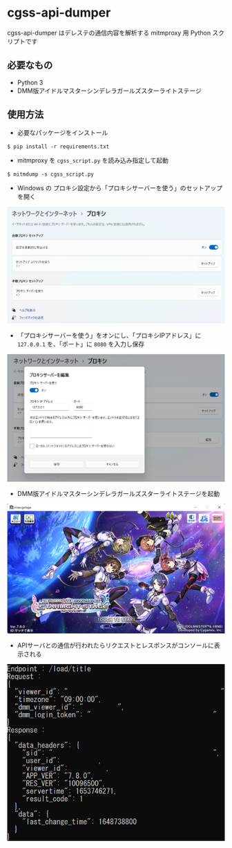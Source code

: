 # cgss-api-dumper
cgss-api-dumper はデレステの通信内容を解析する mitmproxy 用 Python スクリプトです

## 必要なもの
- Python 3
- DMM版アイドルマスターシンデレラガールズスターライトステージ

## 使用方法
- 必要なパッケージをインストール

```console
$ pip install -r requirements.txt
```

- mitmproxy を `cgss_script.py` を読み込み指定して起動

```console
$ mitmdump -s cgss_script.py
```

- Windows の プロキシ設定から「プロキシサーバーを使う」のセットアップを開く

![プロキシ設定 1](docs/proxy_settings_1.png)

- 「プロキシサーバーを使う」をオンにし、「プロキシIPアドレス」に `127.0.0.1` を、「ポート」に `8080` を入力し保存

![プロキシ設定 2](docs/proxy_settings_2.png)

- DMM版アイドルマスターシンデレラガールズスターライトステージを起動

![デレステタイトル](docs/imascg_title.png)

- APIサーバとの通信が行われたらリクエストとレスポンスがコンソールに表示される

![コンソール](docs/api_body.png)
